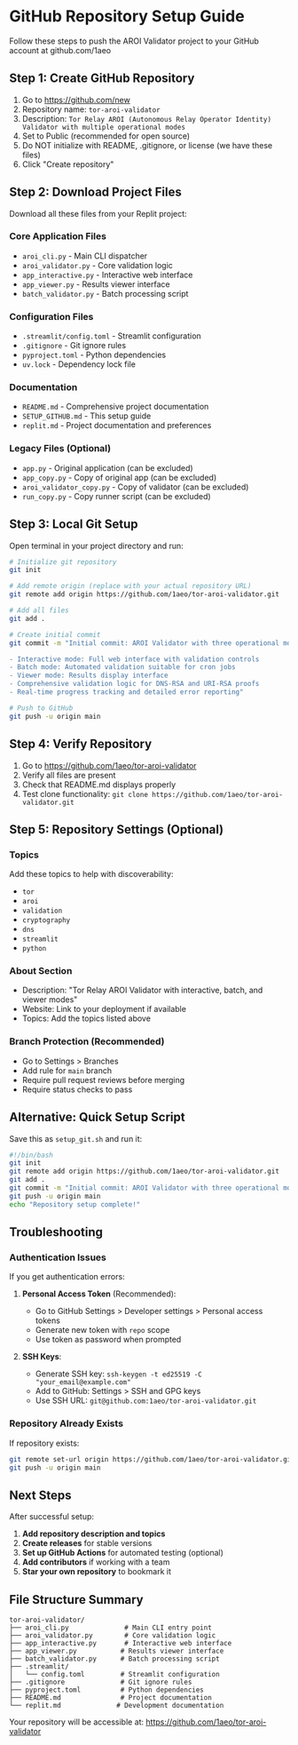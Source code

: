 # GitHub Repository Setup Guide

Follow these steps to push the AROI Validator project to your GitHub account at github.com/1aeo

## Step 1: Create GitHub Repository

1. Go to https://github.com/new
2. Repository name: `tor-aroi-validator`
3. Description: `Tor Relay AROI (Autonomous Relay Operator Identity) Validator with multiple operational modes`
4. Set to Public (recommended for open source)
5. Do NOT initialize with README, .gitignore, or license (we have these files)
6. Click "Create repository"

## Step 2: Download Project Files

Download all these files from your Replit project:

### Core Application Files
- `aroi_cli.py` - Main CLI dispatcher
- `aroi_validator.py` - Core validation logic
- `app_interactive.py` - Interactive web interface
- `app_viewer.py` - Results viewer interface
- `batch_validator.py` - Batch processing script

### Configuration Files
- `.streamlit/config.toml` - Streamlit configuration
- `.gitignore` - Git ignore rules
- `pyproject.toml` - Python dependencies
- `uv.lock` - Dependency lock file

### Documentation
- `README.md` - Comprehensive project documentation
- `SETUP_GITHUB.md` - This setup guide
- `replit.md` - Project documentation and preferences

### Legacy Files (Optional)
- `app.py` - Original application (can be excluded)
- `app_copy.py` - Copy of original app (can be excluded)
- `aroi_validator_copy.py` - Copy of validator (can be excluded)
- `run_copy.py` - Copy runner script (can be excluded)

## Step 3: Local Git Setup

Open terminal in your project directory and run:

```bash
# Initialize git repository
git init

# Add remote origin (replace with your actual repository URL)
git remote add origin https://github.com/1aeo/tor-aroi-validator.git

# Add all files
git add .

# Create initial commit
git commit -m "Initial commit: AROI Validator with three operational modes

- Interactive mode: Full web interface with validation controls
- Batch mode: Automated validation suitable for cron jobs  
- Viewer mode: Results display interface
- Comprehensive validation logic for DNS-RSA and URI-RSA proofs
- Real-time progress tracking and detailed error reporting"

# Push to GitHub
git push -u origin main
```

## Step 4: Verify Repository

1. Go to https://github.com/1aeo/tor-aroi-validator
2. Verify all files are present
3. Check that README.md displays properly
4. Test clone functionality: `git clone https://github.com/1aeo/tor-aroi-validator.git`

## Step 5: Repository Settings (Optional)

### Topics
Add these topics to help with discoverability:
- `tor`
- `aroi`
- `validation`
- `cryptography`
- `dns`
- `streamlit`
- `python`

### About Section
- Description: "Tor Relay AROI Validator with interactive, batch, and viewer modes"
- Website: Link to your deployment if available
- Topics: Add the topics listed above

### Branch Protection (Recommended)
- Go to Settings > Branches
- Add rule for `main` branch
- Require pull request reviews before merging
- Require status checks to pass

## Alternative: Quick Setup Script

Save this as `setup_git.sh` and run it:

```bash
#!/bin/bash
git init
git remote add origin https://github.com/1aeo/tor-aroi-validator.git
git add .
git commit -m "Initial commit: AROI Validator with three operational modes"
git push -u origin main
echo "Repository setup complete!"
```

## Troubleshooting

### Authentication Issues
If you get authentication errors:

1. **Personal Access Token** (Recommended):
   - Go to GitHub Settings > Developer settings > Personal access tokens
   - Generate new token with `repo` scope
   - Use token as password when prompted

2. **SSH Keys**:
   - Generate SSH key: `ssh-keygen -t ed25519 -C "your_email@example.com"`
   - Add to GitHub: Settings > SSH and GPG keys
   - Use SSH URL: `git@github.com:1aeo/tor-aroi-validator.git`

### Repository Already Exists
If repository exists:
```bash
git remote set-url origin https://github.com/1aeo/tor-aroi-validator.git
git push -u origin main
```

## Next Steps

After successful setup:

1. **Add repository description and topics**
2. **Create releases** for stable versions
3. **Set up GitHub Actions** for automated testing (optional)
4. **Add contributors** if working with a team
5. **Star your own repository** to bookmark it

## File Structure Summary

```
tor-aroi-validator/
├── aroi_cli.py              # Main CLI entry point
├── aroi_validator.py        # Core validation logic
├── app_interactive.py       # Interactive web interface
├── app_viewer.py           # Results viewer interface
├── batch_validator.py      # Batch processing script
├── .streamlit/
│   └── config.toml         # Streamlit configuration
├── .gitignore              # Git ignore rules
├── pyproject.toml          # Python dependencies
├── README.md               # Project documentation
└── replit.md              # Development documentation
```

Your repository will be accessible at: https://github.com/1aeo/tor-aroi-validator
